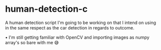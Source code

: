 # human-detection-c

A human detection script I'm going to be working on that I intend on using in the same respect as the car detection in regards to outcome.

• I'm still getting familiar with OpenCV and importing images as numpy array's so bare with me 😅

